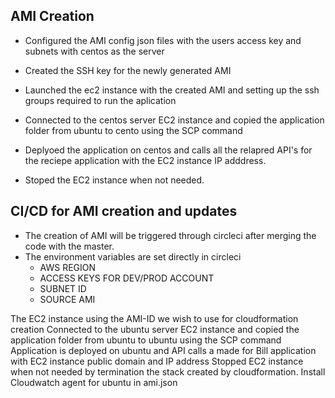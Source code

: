 ## AMI Creation

- Configured the AMI config json files with the users access key and subnets with centos as the server

- Created the SSH key for the newly generated AMI

- Launched the ec2 instance with the created AMI and setting up the ssh groups required to run the aplication

- Connected to the centos server EC2 instance and copied the application folder from ubuntu to cento using the SCP command

- Deplyoed the application on centos and calls all the relapred API's for the reciepe application with the EC2 instance IP adddress.

- Stoped the EC2 instance when not needed.

## CI/CD for AMI creation and updates

- The creation of AMI will be triggered through circleci after merging the code with the master.
- The environment variables are set directly in circleci
  - AWS REGION
  - ACCESS KEYS FOR DEV/PROD ACCOUNT
  - SUBNET ID
  - SOURCE AMI

The EC2 instance using the AMI-ID we wish to use for cloudformation creation Connected to the ubuntu server EC2 instance and copied the application folder from ubuntu to ubuntu using the SCP command Application is deployed on ubuntu and API calls a made for Bill application with EC2 instance public domain and IP address Stopped EC2 instance when not needed by termination the stack created by cloudformation. Install Cloudwatch agent for ubuntu in ami.json
